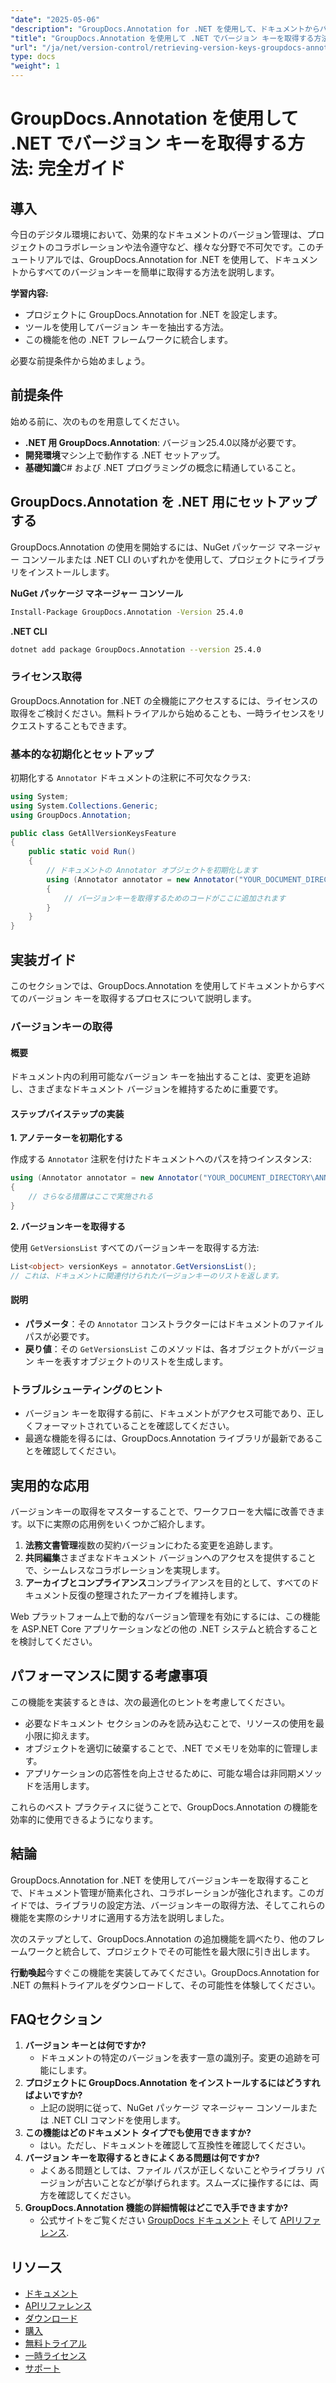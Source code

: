 ```yaml
---
"date": "2025-05-06"
"description": "GroupDocs.Annotation for .NET を使用して、ドキュメントからバージョンキーを効率的に取得する方法を学びましょう。このステップバイステップガイドで、ドキュメント管理とコラボレーションを強化しましょう。"
"title": "GroupDocs.Annotation を使用して .NET でバージョン キーを取得する方法 完全ガイド"
"url": "/ja/net/version-control/retrieving-version-keys-groupdocs-annotation-dotnet/"
type: docs
"weight": 1
---
```


# GroupDocs.Annotation を使用して .NET でバージョン キーを取得する方法: 完全ガイド

## 導入

今日のデジタル環境において、効果的なドキュメントのバージョン管理は、プロジェクトのコラボレーションや法令遵守など、様々な分野で不可欠です。このチュートリアルでは、GroupDocs.Annotation for .NET を使用して、ドキュメントからすべてのバージョンキーを簡単に取得する方法を説明します。

**学習内容:**
- プロジェクトに GroupDocs.Annotation for .NET を設定します。
- ツールを使用してバージョン キーを抽出する方法。
- この機能を他の .NET フレームワークに統合します。

必要な前提条件から始めましょう。

## 前提条件

始める前に、次のものを用意してください。
- **.NET 用 GroupDocs.Annotation**: バージョン25.4.0以降が必要です。
- **開発環境**マシン上で動作する .NET セットアップ。
- **基礎知識**C# および .NET プログラミングの概念に精通していること。

## GroupDocs.Annotation を .NET 用にセットアップする

GroupDocs.Annotation の使用を開始するには、NuGet パッケージ マネージャー コンソールまたは .NET CLI のいずれかを使用して、プロジェクトにライブラリをインストールします。

**NuGet パッケージ マネージャー コンソール**
```bash
Install-Package GroupDocs.Annotation -Version 25.4.0
```

**.NET CLI**
```bash
dotnet add package GroupDocs.Annotation --version 25.4.0
```

### ライセンス取得

GroupDocs.Annotation for .NET の全機能にアクセスするには、ライセンスの取得をご検討ください。無料トライアルから始めることも、一時ライセンスをリクエストすることもできます。

### 基本的な初期化とセットアップ

初期化する `Annotator` ドキュメントの注釈に不可欠なクラス:

```csharp
using System;
using System.Collections.Generic;
using GroupDocs.Annotation;

public class GetAllVersionKeysFeature
{
    public static void Run()
    {
        // ドキュメントの Annotator オブジェクトを初期化します
        using (Annotator annotator = new Annotator("YOUR_DOCUMENT_DIRECTORY\ANNOTATED_WITH_VERSIONS"))
        {
            // バージョンキーを取得するためのコードがここに追加されます
        }
    }
}
```

## 実装ガイド

このセクションでは、GroupDocs.Annotation を使用してドキュメントからすべてのバージョン キーを取得するプロセスについて説明します。

### バージョンキーの取得

#### 概要

ドキュメント内の利用可能なバージョン キーを抽出することは、変更を追跡し、さまざまなドキュメント バージョンを維持するために重要です。

#### ステップバイステップの実装

**1. アノテーターを初期化する**

作成する `Annotator` 注釈を付けたドキュメントへのパスを持つインスタンス:

```csharp
using (Annotator annotator = new Annotator("YOUR_DOCUMENT_DIRECTORY\ANNOTATED_WITH_VERSIONS"))
{
    // さらなる措置はここで実施される
}
```

**2. バージョンキーを取得する**

使用 `GetVersionsList` すべてのバージョンキーを取得する方法:

```csharp
List<object> versionKeys = annotator.GetVersionsList();
// これは、ドキュメントに関連付けられたバージョンキーのリストを返します。
```

#### 説明
- **パラメータ**：その `Annotator` コンストラクターにはドキュメントのファイル パスが必要です。
- **戻り値**：その `GetVersionsList` このメソッドは、各オブジェクトがバージョン キーを表すオブジェクトのリストを生成します。

### トラブルシューティングのヒント

- バージョン キーを取得する前に、ドキュメントがアクセス可能であり、正しくフォーマットされていることを確認してください。
- 最適な機能を得るには、GroupDocs.Annotation ライブラリが最新であることを確認してください。

## 実用的な応用

バージョンキーの取得をマスターすることで、ワークフローを大幅に改善できます。以下に実際の応用例をいくつかご紹介します。

1. **法務文書管理**複数の契約バージョンにわたる変更を追跡します。
2. **共同編集**さまざまなドキュメント バージョンへのアクセスを提供することで、シームレスなコラボレーションを実現します。
3. **アーカイブとコンプライアンス**コンプライアンスを目的として、すべてのドキュメント反復の整理されたアーカイブを維持します。

Web プラットフォーム上で動的なバージョン管理を有効にするには、この機能を ASP.NET Core アプリケーションなどの他の .NET システムと統合することを検討してください。

## パフォーマンスに関する考慮事項

この機能を実装するときは、次の最適化のヒントを考慮してください。

- 必要なドキュメント セクションのみを読み込むことで、リソースの使用を最小限に抑えます。
- オブジェクトを適切に破棄することで、.NET でメモリを効率的に管理します。
- アプリケーションの応答性を向上させるために、可能な場合は非同期メソッドを活用します。

これらのベスト プラクティスに従うことで、GroupDocs.Annotation の機能を効率的に使用できるようになります。

## 結論

GroupDocs.Annotation for .NET を使用してバージョンキーを取得することで、ドキュメント管理が簡素化され、コラボレーションが強化されます。このガイドでは、ライブラリの設定方法、バージョンキーの取得方法、そしてこれらの機能を実際のシナリオに適用する方法を説明しました。

次のステップとして、GroupDocs.Annotation の追加機能を調べたり、他のフレームワークと統合して、プロジェクトでその可能性を最大限に引き出します。

**行動喚起**今すぐこの機能を実装してみてください。GroupDocs.Annotation for .NET の無料トライアルをダウンロードして、その可能性を体験してください。

## FAQセクション

1. **バージョン キーとは何ですか?**
   - ドキュメントの特定のバージョンを表す一意の識別子。変更の追跡を可能にします。
2. **プロジェクトに GroupDocs.Annotation をインストールするにはどうすればよいですか?**
   - 上記の説明に従って、NuGet パッケージ マネージャー コンソールまたは .NET CLI コマンドを使用します。
3. **この機能はどのドキュメント タイプでも使用できますか?**
   - はい。ただし、ドキュメントを確認して互換性を確認してください。
4. **バージョン キーを取得するときによくある問題は何ですか?**
   - よくある問題としては、ファイル パスが正しくないことやライブラリ バージョンが古いことなどが挙げられます。スムーズに操作するには、両方を確認してください。
5. **GroupDocs.Annotation 機能の詳細情報はどこで入手できますか?**
   - 公式サイトをご覧ください [GroupDocs ドキュメント](https://docs.groupdocs.com/annotation/net/) そして [APIリファレンス](https://reference。groupdocs.com/annotation/net/).

## リソース
- [ドキュメント](https://docs.groupdocs.com/annotation/net/)
- [APIリファレンス](https://reference.groupdocs.com/annotation/net/)
- [ダウンロード](https://releases.groupdocs.com/annotation/net/)
- [購入](https://purchase.groupdocs.com/buy)
- [無料トライアル](https://releases.groupdocs.com/annotation/net/)
- [一時ライセンス](https://purchase.groupdocs.com/temporary-license/)
- [サポート](https://forum.groupdocs.com/c/annotation/)